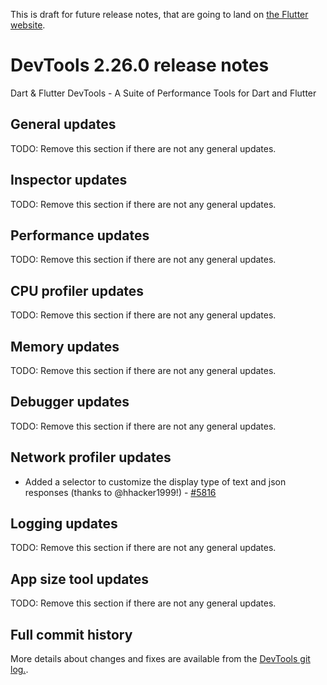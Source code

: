 This is draft for future release notes, that are going to land on
[the Flutter website](https://docs.flutter.dev/development/tools/devtools/release-notes).

# DevTools 2.26.0 release notes

Dart & Flutter DevTools - A Suite of Performance Tools for Dart and Flutter

## General updates
TODO: Remove this section if there are not any general updates.

## Inspector updates
TODO: Remove this section if there are not any general updates.

## Performance updates
TODO: Remove this section if there are not any general updates.

## CPU profiler updates
TODO: Remove this section if there are not any general updates.

## Memory updates
TODO: Remove this section if there are not any general updates.

## Debugger updates
TODO: Remove this section if there are not any general updates.

## Network profiler updates
* Added a selector to customize the display type of text and json responses (thanks to @hhacker1999!) - [#5816](https://github.com/flutter/devtools/pull/5816)

## Logging updates
TODO: Remove this section if there are not any general updates.

## App size tool updates
TODO: Remove this section if there are not any general updates.

## Full commit history
More details about changes and fixes are available from the
[DevTools git log.](https://github.com/flutter/devtools/commits/master).
